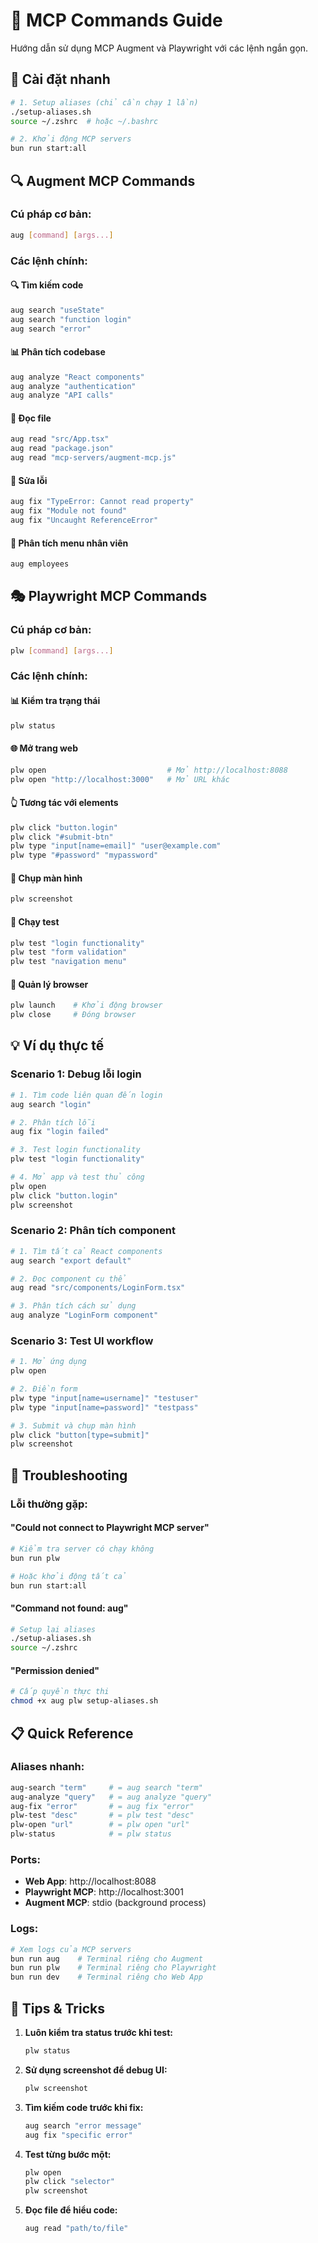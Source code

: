 # 🤖 MCP Commands Guide

Hướng dẫn sử dụng MCP Augment và Playwright với các lệnh ngắn gọn.

## 🚀 Cài đặt nhanh

```bash
# 1. Setup aliases (chỉ cần chạy 1 lần)
./setup-aliases.sh
source ~/.zshrc  # hoặc ~/.bashrc

# 2. Khởi động MCP servers
bun run start:all
```

## 🔍 Augment MCP Commands

### Cú pháp cơ bản:
```bash
aug [command] [args...]
```

### Các lệnh chính:

#### 🔍 Tìm kiếm code
```bash
aug search "useState"
aug search "function login"
aug search "error"
```

#### 📊 Phân tích codebase
```bash
aug analyze "React components"
aug analyze "authentication"
aug analyze "API calls"
```

#### 📖 Đọc file
```bash
aug read "src/App.tsx"
aug read "package.json"
aug read "mcp-servers/augment-mcp.js"
```

#### 🔧 Sửa lỗi
```bash
aug fix "TypeError: Cannot read property"
aug fix "Module not found"
aug fix "Uncaught ReferenceError"
```

#### 👥 Phân tích menu nhân viên
```bash
aug employees
```

## 🎭 Playwright MCP Commands

### Cú pháp cơ bản:
```bash
plw [command] [args...]
```

### Các lệnh chính:

#### 📊 Kiểm tra trạng thái
```bash
plw status
```

#### 🌐 Mở trang web
```bash
plw open                           # Mở http://localhost:8088
plw open "http://localhost:3000"   # Mở URL khác
```

#### 👆 Tương tác với elements
```bash
plw click "button.login"
plw click "#submit-btn"
plw type "input[name=email]" "user@example.com"
plw type "#password" "mypassword"
```

#### 📸 Chụp màn hình
```bash
plw screenshot
```

#### 🧪 Chạy test
```bash
plw test "login functionality"
plw test "form validation"
plw test "navigation menu"
```

#### 🚀 Quản lý browser
```bash
plw launch    # Khởi động browser
plw close     # Đóng browser
```

## 💡 Ví dụ thực tế

### Scenario 1: Debug lỗi login
```bash
# 1. Tìm code liên quan đến login
aug search "login"

# 2. Phân tích lỗi
aug fix "login failed"

# 3. Test login functionality
plw test "login functionality"

# 4. Mở app và test thủ công
plw open
plw click "button.login"
plw screenshot
```

### Scenario 2: Phân tích component
```bash
# 1. Tìm tất cả React components
aug search "export default"

# 2. Đọc component cụ thể
aug read "src/components/LoginForm.tsx"

# 3. Phân tích cách sử dụng
aug analyze "LoginForm component"
```

### Scenario 3: Test UI workflow
```bash
# 1. Mở ứng dụng
plw open

# 2. Điền form
plw type "input[name=username]" "testuser"
plw type "input[name=password]" "testpass"

# 3. Submit và chụp màn hình
plw click "button[type=submit]"
plw screenshot
```

## 🔧 Troubleshooting

### Lỗi thường gặp:

#### "Could not connect to Playwright MCP server"
```bash
# Kiểm tra server có chạy không
bun run plw

# Hoặc khởi động tất cả
bun run start:all
```

#### "Command not found: aug"
```bash
# Setup lại aliases
./setup-aliases.sh
source ~/.zshrc
```

#### "Permission denied"
```bash
# Cấp quyền thực thi
chmod +x aug plw setup-aliases.sh
```

## 📋 Quick Reference

### Aliases nhanh:
```bash
aug-search "term"     # = aug search "term"
aug-analyze "query"   # = aug analyze "query"
aug-fix "error"       # = aug fix "error"
plw-test "desc"       # = plw test "desc"
plw-open "url"        # = plw open "url"
plw-status            # = plw status
```

### Ports:
- **Web App**: http://localhost:8088
- **Playwright MCP**: http://localhost:3001
- **Augment MCP**: stdio (background process)

### Logs:
```bash
# Xem logs của MCP servers
bun run aug    # Terminal riêng cho Augment
bun run plw    # Terminal riêng cho Playwright
bun run dev    # Terminal riêng cho Web App
```

## 🎯 Tips & Tricks

1. **Luôn kiểm tra status trước khi test:**
   ```bash
   plw status
   ```

2. **Sử dụng screenshot để debug UI:**
   ```bash
   plw screenshot
   ```

3. **Tìm kiếm code trước khi fix:**
   ```bash
   aug search "error message"
   aug fix "specific error"
   ```

4. **Test từng bước một:**
   ```bash
   plw open
   plw click "selector"
   plw screenshot
   ```

5. **Đọc file để hiểu code:**
   ```bash
   aug read "path/to/file"
   ```
